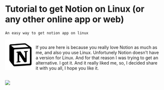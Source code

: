 # Tutorial to get Notion on Linux (or any other online app or web)
    An easy way to get notion app on linux
<img align="left" width="100" height="100" src="notion/notion.png">
<br/>
If you are here is because you really love Notion as much as me, and also you use Linux. Unfortunely Notion doesn't have a version for Linux.
And for that reason I was trying to get an alternative. I got it. And it really liked me, so, I decided share it with you all, I hope you like it.
<br/>
<br/>

![](https://github.com/JoseJuanSE/Notion-on-Linux/blob/master/Media%20Resources/Final.gif)
